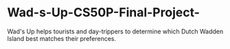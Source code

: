 # Wad-s-Up-CS50P-Final-Project-
Wad's Up helps tourists and day-trippers to determine which Dutch Wadden Island best matches their preferences.
